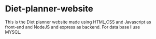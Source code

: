 # Diet-planner-website
This is the Diet planner website made using HTML,CSS and Javascript as front-end and NodeJS and express as backend. For data base I use MYSQL.
